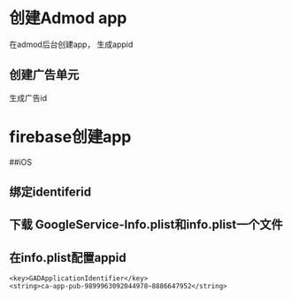 # 创建Admod app


在admod后台创建app，
生成appid

## 创建广告单元

生成广告id

# firebase创建app

##iOS

## 绑定identiferid

## 下载 GoogleService-Info.plist和info.plist一个文件

## 在info.plist配置appid

```
<key>GADApplicationIdentifier</key>
<string>ca-app-pub-9899963092044978~8886647952</string>
```

